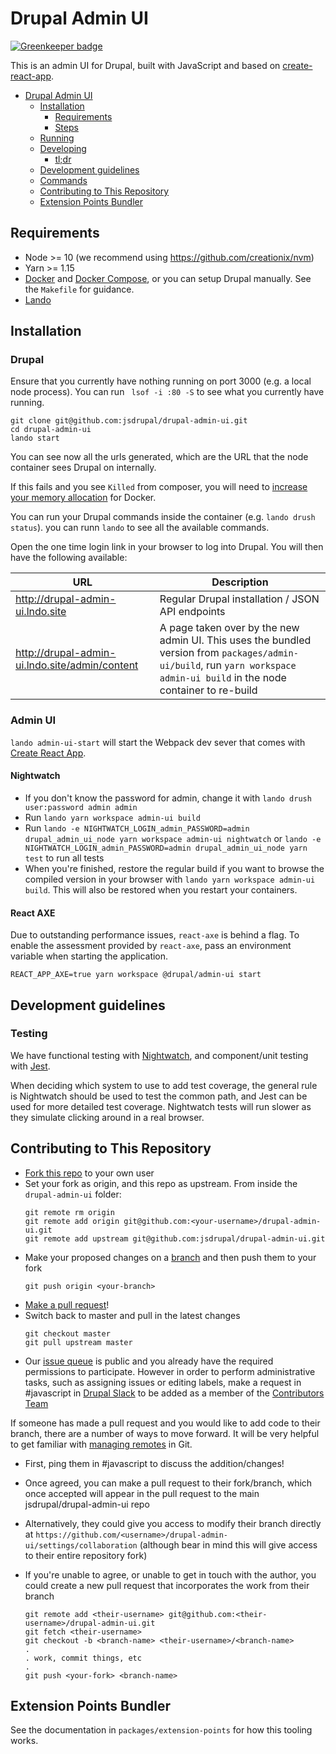 # Drupal Admin UI

[![Greenkeeper badge](https://badges.greenkeeper.io/jsdrupal/drupal-admin-ui.svg)](https://greenkeeper.io/)

This is an admin UI for Drupal, built with JavaScript and based on [create-react-app](https://github.com/facebook/create-react-app).

- [Drupal Admin UI](#drupal-admin-ui)
  * [Installation](#installation)
    + [Requirements](#requirements)
    + [Steps](#steps)
  * [Running](#running)
  * [Developing](#developing)
    + [tl;dr](#tldr)
  * [Development guidelines](#development-guidelines)
  * [Commands](#commands)
  * [Contributing to This Repository](#contributing-to-this-repository)
  * [Extension Points Bundler](#extension-points-bundler)

## Requirements

- Node >= 10 (we recommend using https://github.com/creationix/nvm)
- Yarn >= 1.15
- [Docker](https://docs.docker.com/engine/installation/) and [Docker Compose](https://docs.docker.com/compose/install/),
  or you can setup Drupal manually. See the `Makefile` for guidance.
- [Lando](https://docs.devwithlando.io/installation/system-requirements.html)  

## Installation

### Drupal

Ensure that you currently have nothing running on port 3000 (e.g. a local node process). You can run ` lsof -i :80 -S` to see what you currently have running.

```
git clone git@github.com:jsdrupal/drupal-admin-ui.git
cd drupal-admin-ui
lando start
```

You can see now all the urls generated, which are the URL that the node container sees Drupal on internally. 

If this fails and you see `Killed` from composer, you will need to [increase your memory allocation](https://docs.docker.com/docker-for-mac/#advanced) for Docker.

You can run your Drupal commands inside the container (e.g. `lando drush status`). you can runn `lando` to see all the available commands.

Open the one time login link in your browser to log into Drupal. You will then have the following available:

| URL | Description |
|---|---|
| http://drupal-admin-ui.lndo.site  | Regular Drupal installation / JSON API endpoints |
| http://drupal-admin-ui.lndo.site/admin/content | A page taken over by the new admin UI. This uses the bundled version from `packages/admin-ui/build`, run `yarn workspace admin-ui build` in the node container to re-build |

### Admin UI

`lando admin-ui-start` will start the Webpack dev sever that comes with [Create React App](https://facebook.github.io/create-react-app).

#### Nightwatch
- If you don't know the password for admin, change it with `lando drush user:password admin admin`
- Run `lando yarn workspace admin-ui build`
- Run `lando -e NIGHTWATCH_LOGIN_admin_PASSWORD=admin drupal_admin_ui_node yarn workspace admin-ui nightwatch`
or `lando -e NIGHTWATCH_LOGIN_admin_PASSWORD=admin drupal_admin_ui_node yarn test` to run all tests
- When you're finished, restore the regular build if you want to browse the compiled version in your browser with `lando yarn workspace admin-ui build`.
This will also be restored when you restart your containers.

#### React AXE

Due to outstanding performance issues, `react-axe` is behind a flag. To enable the assessment provided by `react-axe`, pass an environment variable when starting the application.

```
REACT_APP_AXE=true yarn workspace @drupal/admin-ui start
```

## Development guidelines

### Testing

We have functional testing with [Nightwatch](http://nightwatchjs.org/), and component/unit testing with [Jest](https://jestjs.io/).

When deciding which system to use to add test coverage, the general rule is Nightwatch should be used to test the common path, and Jest can be used for more detailed test coverage. Nightwatch tests will run slower as they simulate clicking around in a real browser.

## Contributing to This Repository

- [Fork this repo](https://help.github.com/articles/fork-a-repo/) to your own user
- Set your fork as origin, and this repo as upstream. From inside the `drupal-admin-ui` folder:
  ```
  git remote rm origin
  git remote add origin git@github.com:<your-username>/drupal-admin-ui.git
  git remote add upstream git@github.com:jsdrupal/drupal-admin-ui.git
  ```
- Make your proposed changes on a [branch](https://guides.github.com/activities/hello-world/#branch) and then push them to your fork
  ```
  git push origin <your-branch>
  ```
- [Make a pull request](https://help.github.com/articles/about-pull-requests/)!
- Switch back to master and pull in the latest changes
  ```
  git checkout master
  git pull upstream master
  ```
- Our [issue queue](https://github.com/jsdrupal/drupal-admin-ui/issues) is public and you already have the required permissions to participate. However in order to perform administrative tasks, such as assigning issues or editing labels, make a request in #javascript in [Drupal Slack](https://www.drupal.org/slack) to be added as a member of the [Contributors Team](https://github.com/orgs/jsdrupal/teams/contributors)

If someone has made a pull request and you would like to add code to their branch, there are a number of ways to move forward. It will be very helpful to get familiar with [managing remotes](https://help.github.com/categories/managing-remotes/) in Git.

- First, ping them in #javascript to discuss the addition/changes!
- Once agreed, you can make a pull request to their fork/branch, which once accepted will appear in the pull request to the main jsdrupal/drupal-admin-ui repo
- Alternatively, they could give you access to modify their branch directly at `https://github.com/<username>/drupal-admin-ui/settings/collaboration` (although bear in mind this will give access to their entire repository fork)
- If you're unable to agree, or unable to get in touch with the author, you could create a new pull request that incorporates the work from their branch

  ```
  git remote add <their-username> git@github.com:<their-username>/drupal-admin-ui.git
  git fetch <their-username>
  git checkout -b <branch-name> <their-username>/<branch-name>
  .
  . work, commit things, etc
  .
  git push <your-fork> <branch-name>
  ```
## Extension Points Bundler

See the documentation in `packages/extension-points` for how this tooling works.
